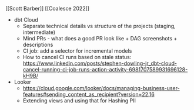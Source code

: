 [[Scott Barber]]
[[Coalesce 2022]]

- dbt Cloud
	- Separate technical details vs structure of the projects (staging, intermediate)
	- Mind PRs - what does a good PR look like + DAG screenshots + descriptions
	- CI job: add a selector for incremental models
	- How to cancel CI runs based on stale status: https://www.linkedin.com/posts/stephen-dowling-jr_dbt-cloud-cancel-running-ci-job-runs-action-activity-6981707589931696128-kH9B/
- Looker
	- https://cloud.google.com/looker/docs/managing-business-user-features#sending_content_as_recipient?version=22.16
	- Extending views and using that for Hashing PII